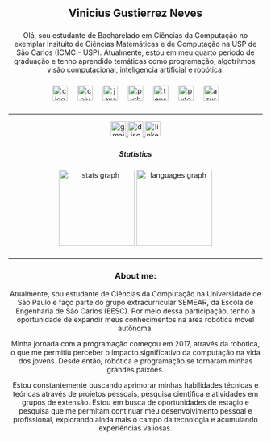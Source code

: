 <h2 align="center">Vinicius Gustierrez Neves</h2>

###

<p align="center">Olá, sou estudante de Bacharelado em Ciências da Computação no exemplar Insituito de Ciências Matemáticas e de Computação na USP de São Carlos (ICMC - USP). Atualmente, estou em meu quarto periodo de graduação e tenho aprendido temáticas como programação, algotritmos, visão computacional, inteligencia artificial e robótica.</p>

###

<div align="center">
  <img src="https://cdn.jsdelivr.net/gh/devicons/devicon/icons/c/c-original.svg" height="30" alt="c logo"  />
  <img width="12" />
  <img src="https://cdn.jsdelivr.net/gh/devicons/devicon/icons/cplusplus/cplusplus-original.svg" height="30" alt="cplusplus logo"  />
  <img width="12" />
  <img src="https://cdn.jsdelivr.net/gh/devicons/devicon/icons/java/java-original.svg" height="30" alt="java logo"  />
  <img width="12" />
  <img src="https://cdn.jsdelivr.net/gh/devicons/devicon/icons/python/python-original.svg" height="30" alt="python logo"  />
  <img width="12" />
  <img src="https://cdn.jsdelivr.net/gh/devicons/devicon/icons/tensorflow/tensorflow-original.svg" height="30" alt="tensorflow logo"  />
  <img width="12" />
  <img src="https://cdn.jsdelivr.net/gh/devicons/devicon/icons/pytorch/pytorch-original.svg" height="30" alt="pytorch logo"  />
  <img width="12" />
  <img src="https://cdn.jsdelivr.net/gh/devicons/devicon/icons/azure/azure-original.svg" height="30" alt="azure logo"  />
</div>

###

<hr>
<div align="center">
  <a href="mailto:viniciusgustierrezz@usp.br">
    <img src="https://img.shields.io/static/v1?message=Gmail&logo=gmail&label=&color=D14836&logoColor=white&labelColor=&style=for-the-badge" height="30" alt="gmail logo" />
  </a>
  <a href="https://discordapp.com/users/vinicius6256">
    <img src="https://img.shields.io/static/v1?message=Discord&logo=discord&label=&color=7289DA&logoColor=white&labelColor=&style=for-the-badge" height="30" alt="discord logo" />
  </a>
  <a href="https://www.linkedin.com/in/vinicius-gustierrez-neves-53aa58210/">
    <img src="https://img.shields.io/static/v1?message=LinkedIn&logo=linkedin&label=&color=0077B5&logoColor=white&labelColor=&style=for-the-badge" height="30" alt="linkedin logo" />
  </a>
</div>


###

###

<h5 align="center">Statistics</h6>

<div align="center">
  <img src="https://github-readme-stats.vercel.app/api?username=Vinicius-GN&hide_title=false&hide_rank=false&show_icons=true&include_all_commits=true&count_private=true&disable_animations=false&theme=dracula&locale=en&hide_border=false" height="150" alt="stats graph"  />
  <img src="https://github-readme-stats.vercel.app/api/top-langs?username=Vinicius-GN&locale=en&hide_title=false&layout=compact&card_width=320&langs_count=5&theme=dracula&hide_border=false" height="150" alt="languages graph"  />
</div>

###

<hr>

###


<h3 align="center">About me:</h2>

<p align="center">Atualmente, sou estudante de Ciências da Computação na Universidade de São Paulo e faço parte do grupo extracurricular SEMEAR, da Escola de Engenharia de São Carlos (EESC). Por meio dessa participação, tenho a oportunidade de expandir meus conhecimentos na área robótica móvel autônoma.</p>


<p align="center">Minha jornada com a programação começou em 2017, através da robótica, o que me permitiu perceber o impacto significativo da computação na vida dos jovens. Desde então, robótica e programação se tornaram minhas grandes paixões.</p>

<p align="center">Estou constantemente buscando aprimorar minhas habilidades técnicas e teóricas através de projetos pessoais, pesquisa científica e atividades em grupos de extensão. Estou em busca de oportunidades de estágio e pesquisa que me permitam continuar meu desenvolvimento pessoal e profissional, explorando ainda mais o campo da tecnologia e acumulando experiências valiosas.</p>

###

<br clear="both">
